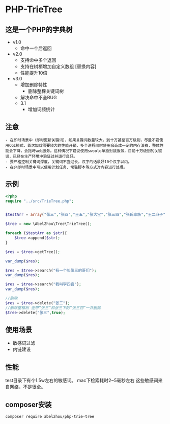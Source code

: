 # PHP-TrieTree
## 这是一个PHP的字典树

- v1.0
	- 命中一个后返回
- v2.0
	- 支持命中多个返回
	- 支持在树梢增加自定义数组 [替换内容] 
	- 性能提升10倍
- v3.0
    - 增加删除特性
        - 删除整棵关键词树
    - 解决命中不全BUG
    - 3.1
        - 增加词频统计

## 注意
    - 在即时场景中（即时更新关键词），如果关键词数量较大，到十万甚至百万级别，尽量不要使用CGI模式，首次加载需要较大的性能开销，多个进程同时使用会造成一定的内存浪费，整体性能会下降，会拖垮web服务。这种情况下建议使用swoole单独封装服务，目前十万级别的关键词，已经在生产环境中验证过并运行良好。
    - 要严格控制关键词深度，关键词不宜过长，汉字的话最好10个汉字以内。
    - 在非即时场景中可以使用计划任务、常驻脚本等方式对内容进行处理。

## 示例
```php
<?php
require "../src/TrieTree.php";


$testArr = array("张三","张四","王五","张大宝","张三四","张氏家族","王二麻子");

$tree = new \AbelZhou\Tree\TrieTree();

foreach ($testArr as $str){
    $tree->append($str);
}

$res = $tree->getTree();

var_dump($res);

$res = $tree->search("有一个叫张三的哥们");
var_dump($res);

$res = $tree->search("我叫李四喜");
var_dump($res);

//删除
$res = $tree->delete("张三");
//删除整棵树 连带“张三”和张三下的“张三四”一并删除
$tree->delete("张三",true);
```

## 使用场景
- 敏感词过滤
- 内链建设

## 性能
test目录下有个1.5w左右的敏感词。
mac下检索耗时2~5毫秒左右
这些敏感词来自网络，不是很全。

## composer安装
```
composer require abelzhou/php-trie-tree
```

